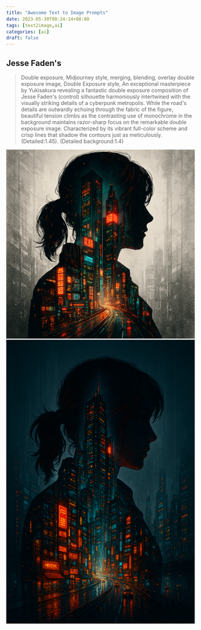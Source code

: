 ```yaml
---
title: "Awesome Text to Image Prompts"
date: 2023-05-30T00:24:14+08:00
tags: [text2image,ai]
categories: [ai]
draft: false
---
```


## Jesse Faden's

> Double exposure, Midjourney style, merging, blending, overlay double exposure image, Double Exposure style, An exceptional masterpiece by Yukisakura revealing a fantastic double exposure composition of Jesse Faden's (control) silhouette harmoniously intertwined with the visually striking details of a cyberpunk metropolis. While the road's details are outwardly echoing through the fabric of the figure, beautiful tension climbs as the contrasting use of monochrome in the background maintains razor-sharp focus on the remarkable double exposure image. Characterized by its vibrant full-color scheme and crisp lines that shadow the contours just as meticulously. (Detailed:1.45). (Detailed background:1.4)

![image](/images/posts/ai/awesome-test2image-prompts/jesse_faden_1.jpg)
![image](/images/posts/ai/awesome-test2image-prompts/jesse_faden_2.jpg)